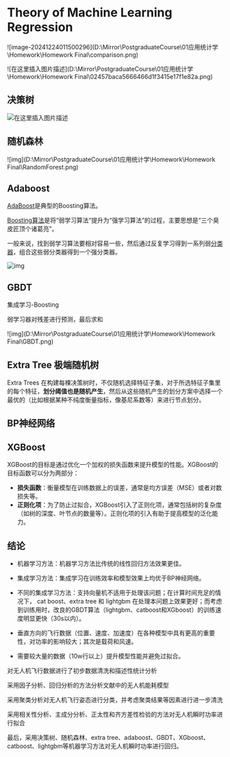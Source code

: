 # Theory of Machine Learning Regression

![image-20241224011500296](D:\Mirror\PostgraduateCourse\01应用统计学\Homework\Homework Final\comparison.png)

![在这里插入图片描述](D:\Mirror\PostgraduateCourse\01应用统计学\Homework\Homework Final\02457baca5666466d1f3415e17f1e82a.png)

## 决策树

![在这里插入图片描述](https://i-blog.csdnimg.cn/blog_migrate/f155a644e51fa69492b0d2be723a9cd7.png)

## 随机森林

![img](D:\Mirror\PostgraduateCourse\01应用统计学\Homework\Homework Final\RandomForest.png)

## Adaboost

[AdaBoost](https://so.csdn.net/so/search?q=AdaBoost&spm=1001.2101.3001.7020)是典型的Boosting算法。

[Boosting算法](https://so.csdn.net/so/search?q=Boosting算法&spm=1001.2101.3001.7020)是将“弱学习算法“提升为“强学习算法”的过程，主要思想是“三个臭皮匠顶个诸葛亮”。

一般来说，找到弱学习算法要相对容易一些，然后通过反复学习得到一系列弱[分类器](https://so.csdn.net/so/search?q=分类器&spm=1001.2101.3001.7020)，组合这些弱分类器得到一个强分类器。

![img](https://i-blog.csdnimg.cn/blog_migrate/9db43b027474901a1daa2cbfdf2ad8e0.png)

## GBDT

集成学习-Boosting

弱学习器对残差进行预测，最后求和

![img](D:\Mirror\PostgraduateCourse\01应用统计学\Homework\Homework Final\GBDT.png)

## Extra Tree 极端随机树

 Extra Trees 在构建每棵决策树时，不仅随机选择特征子集，对于所选特征子集里的每个特征，**划分阈值也是随机产生**，然后从这些随机产生的划分方案中选择一个最优的（比如根据某种不纯度衡量指标，像基尼系数等）来进行节点划分。

## BP神经网络

## XGBoost

XGBoost的目标是通过优化一个加权的损失函数来提升模型的性能。XGBoost的目标函数可以分为两部分：

- **损失函数**：衡量模型在训练数据上的误差，通常是均方误差（MSE）或者对数损失等。
- **正则化项**：为了防止过拟合，XGBoost引入了正则化项，通常包括树的复杂度（如树的深度、叶节点的数量等）。正则化项的引入有助于提高模型的泛化能力。

## 

## 结论

- 机器学习方法：机器学习方法比传统的线性回归方法效果更佳。
- 集成学习方法：集成学习在训练效率和模型效果上均优于BP神经网络。

- 不同的集成学习方法：支持向量机不适用于处理该问题；在计算时间充足的情况下， cat boost、extra tree 和 lightgbm 在处理本问题上效果更好；而考虑到训练用时，改良的GBDT算法（lightgbm、catboost和XGboost）的训练速度明显更快（30s以内）。
- 垂直方向的飞行数据（位置、速度、加速度）在各种模型中具有更高的重要性，对功率的影响较大；其次是载荷和风速。

- 需要较大量的数据（10w行以上）提升模型性能并避免过拟合。



对无人机飞行数据进行了初步数据清洗和描述性统计分析

采用因子分析、回归分析的方法分析文献中的无人机能耗模型

采用聚类分析对无人机飞行姿态进行分类，并考虑聚类结果等因素进行进一步清洗

采用相关性分析、主成分分析、正太性和齐方差性检验的方法对无人机瞬时功率进行拟合

最后，采用决策树、随机森林、extra tree、adaboost、GBDT、XGboost、catboost、lightgbm等机器学习方法对无人机瞬时功率进行回归。

